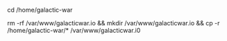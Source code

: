 cd /home/galactic-war

rm -rf /var/www/galacticwar.io &&  mkdir /var/www/galacticwar.io && cp -r  /home/galactic-war/* /var/www/galacticwar.i0